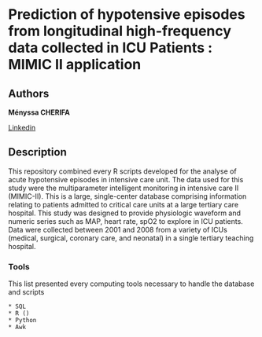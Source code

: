 # Prediction of hypotensive episodes from longitudinal high-frequency data collected in ICU Patients : MIMIC II application

## Authors

**Ményssa CHERIFA** 

[Linkedin](https://www.linkedin.com/in/menyssacherifa/) 

## Description
This repository combined every R scripts developed for the analyse of 
acute hypotensive episodes in intensive care unit. 
The data used for this study were the multiparameter intelligent monitoring in intensive care II (MIMIC-II). This is a large, single-center database comprising information relating to patients admitted to critical care units at a large tertiary care hospital. This study was designed to provide physiologic waveform and numeric series such as MAP, heart rate, spO2 to explore in ICU patients. Data were collected between 2001 and 2008 from a variety of ICUs (medical, surgical, coronary care, and neonatal) in a single tertiary teaching hospital. 

### Tools
This list presented every computing tools necessary to handle the database and scripts
```
* SQL 
* R ()
* Python 
* Awk 
```
